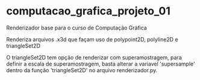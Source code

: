 # computacao_grafica_projeto_01

Renderizador base para o curso de Computação Gráfica

Renderiza arquivos .x3d que façam uso de polypoint2D, polyline2D e triangleSet2D

O triangleSet2D tem opção de renderizar com superamostragem, para definir a escala de superamostragem, basta alterar a variavel 'supersample' dentro da função 'triangleSet2D' no arquivo renderizador.py.
